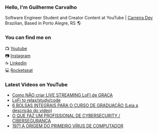 ### Hello, I'm Guilherme Carvalho

Software Engineer Student and Creator Content at YouTube | [Carreira Dev](https://www.youtube.com/c/CarreiraDev/) <br>
Brazilian, Based in Porto Alegre, RS 🌎

### You can find me on

📺 [Youtube](https://www.youtube.com/c/CarreiraDev/) <br>
📷 [Instagram](https://www.instagram.com/carreiradev_/) <br>
☕ [Linkedin](https://www.linkedin.com/in/carreiradev/) <br>
💻 [Rocketseat](https://app.rocketseat.com.br/me/guilhermecarvalho) <br>


### Latest Videos on YouTube

<!-- YOUTUBE:START -->
- [Como NÃO criar LIVE STREAMING LoFI de GRAÇA](https://www.youtube.com/watch?v=PGAL0AtYBC8)
- [LoFi to relax/study/code](https://www.youtube.com/watch?v=KR8QD1lpJUU)
- [6 BOLSAS INTEGRAIS PARA O CURSO DE GRADUAÇÃO (Leia a descrição do vídeo)](https://www.youtube.com/watch?v=z-FnBJrHxBc)
- [O QUE FAZ UM PROFISSIONAL DE CYBERSECURITY / CIBERSEGURANÇA](https://www.youtube.com/watch?v=7JRZqm2aw28)
- [1971 A ORIGEM DO PRIMEIRO VÍRUS DE COMPUTADOR](https://www.youtube.com/watch?v=2d0NtYBi6-g)
<!-- YOUTUBE:END -->
